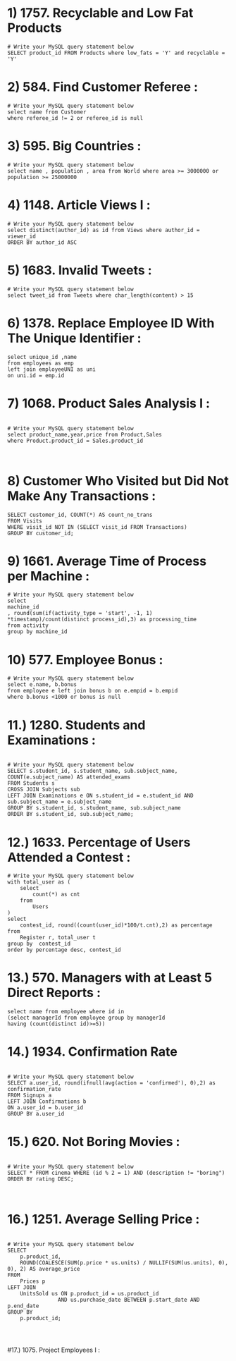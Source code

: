 # 1) 1757. Recyclable and Low Fat Products
```
# Write your MySQL query statement below 
SELECT product_id FROM Products where low_fats = 'Y' and recyclable = 'Y'

```

# 2) 584. Find Customer Referee : 

```
# Write your MySQL query statement below
select name from Customer
where referee_id != 2 or referee_id is null

```

# 3) 595. Big Countries : 

```
# Write your MySQL query statement below
select name , population , area from World where area >= 3000000 or population >= 25000000

```

# 4) 1148. Article Views I : 

```
# Write your MySQL query statement below
select distinct(author_id) as id from Views where author_id = viewer_id
ORDER BY author_id ASC
```

# 5) 1683. Invalid Tweets :

```
# Write your MySQL query statement below
select tweet_id from Tweets where char_length(content) > 15

```

# 6) 1378. Replace Employee ID With The Unique Identifier : 

```
select unique_id ,name
from employees as emp
left join employeeUNI as uni
on uni.id = emp.id

```

# 7) 1068. Product Sales Analysis I : 

```

# Write your MySQL query statement below
select product_name,year,price from Product,Sales 
where Product.product_id = Sales.product_id



```

# 8) Customer Who Visited but Did Not Make Any Transactions : 

```
SELECT customer_id, COUNT(*) AS count_no_trans
FROM Visits
WHERE visit_id NOT IN (SELECT visit_id FROM Transactions)
GROUP BY customer_id;

```

# 9) 1661. Average Time of Process per Machine : 

```
# Write your MySQL query statement below
select
machine_id
, round(sum(if(activity_type = 'start', -1, 1) *timestamp)/count(distinct process_id),3) as processing_time
from activity
group by machine_id

```

# 10) 577. Employee Bonus :

```
# Write your MySQL query statement below
select e.name, b.bonus
from employee e left join bonus b on e.empid = b.empid
where b.bonus <1000 or bonus is null

```

# 11.) 1280. Students and Examinations : 

```

# Write your MySQL query statement below
SELECT s.student_id, s.student_name, sub.subject_name, COUNT(e.subject_name) AS attended_exams
FROM Students s
CROSS JOIN Subjects sub
LEFT JOIN Examinations e ON s.student_id = e.student_id AND sub.subject_name = e.subject_name
GROUP BY s.student_id, s.student_name, sub.subject_name
ORDER BY s.student_id, sub.subject_name;

```

# 12.) 1633. Percentage of Users Attended a Contest : 

```
# Write your MySQL query statement below
with total_user as (
    select 
        count(*) as cnt
    from
        Users 
)
select
    contest_id, round((count(user_id)*100/t.cnt),2) as percentage
from 
    Register r, total_user t
group by  contest_id
order by percentage desc, contest_id

```

# 13.) 570. Managers with at Least 5 Direct Reports : 

```
select name from employee where id in
(select managerId from employee group by managerId
having (count(distinct id)>=5))
```




# 14.) 1934. Confirmation Rate
```

# Write your MySQL query statement below
SELECT a.user_id, round(ifnull(avg(action = 'confirmed'), 0),2) as confirmation_rate
FROM Signups a
LEFT JOIN Confirmations b
ON a.user_id = b.user_id
GROUP BY a.user_id

```
# 15.) 620. Not Boring Movies : 

```

# Write your MySQL query statement below
SELECT * FROM cinema WHERE (id % 2 = 1) AND (description != "boring") ORDER BY rating DESC;



```

# 16.)  1251. Average Selling Price : 

```

# Write your MySQL query statement below
SELECT 
    p.product_id,
    ROUND(COALESCE(SUM(p.price * us.units) / NULLIF(SUM(us.units), 0), 0), 2) AS average_price
FROM 
    Prices p
LEFT JOIN 
    UnitsSold us ON p.product_id = us.product_id
                AND us.purchase_date BETWEEN p.start_date AND p.end_date
GROUP BY 
    p.product_id;




```


#17.) 1075. Project Employees I : 


```



```
